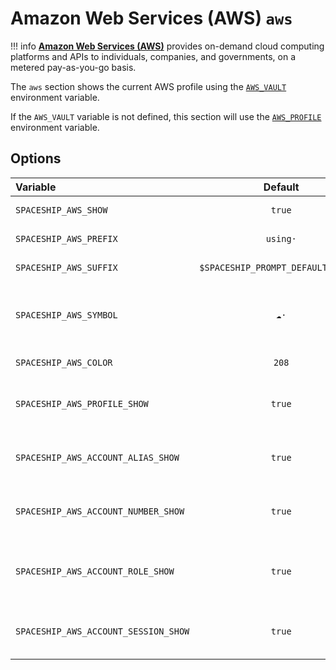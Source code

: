 # Amazon Web Services (AWS) `aws`

!!! info
[**Amazon Web Services (AWS)**](https://aws.amazon.com) provides on-demand cloud computing platforms and APIs to individuals, companies, and governments, on a metered pay-as-you-go basis.

The `aws` section shows the current AWS profile using the [`AWS_VAULT`](https://github.com/99designs/aws-vault) environment variable.

If the `AWS_VAULT` variable is not defined, this section will use the [`AWS_PROFILE`](http://docs.aws.amazon.com/cli/latest/userguide/cli-multiple-profiles.html) environment variable.

## Options

| Variable                             |              Default               | Meaning                             |
| :----------------------------------- | :--------------------------------: | ----------------------------------- |
| `SPACESHIP_AWS_SHOW`                 |               `true`               | Show section                        |
| `SPACESHIP_AWS_PREFIX`               |              `using·`              | Section's prefix                    |
| `SPACESHIP_AWS_SUFFIX`               | `$SPACESHIP_PROMPT_DEFAULT_SUFFIX` | Section's suffix                    |
| `SPACESHIP_AWS_SYMBOL`               |               `☁️·`                 | Symbol displayed before the section |
| `SPACESHIP_AWS_COLOR`                |               `208`                | Section's color                     |
| `SPACESHIP_AWS_PROFILE_SHOW`         |               `true`               | Show current set Profile            |
| `SPACESHIP_AWS_ACCOUNT_ALIAS_SHOW`   |               `true`               | Show current account alias          |
| `SPACESHIP_AWS_ACCOUNT_NUMBER_SHOW`  |               `true`               | Show current account number         |
| `SPACESHIP_AWS_ACCOUNT_ROLE_SHOW`    |               `true`               | Show current role being used        |
| `SPACESHIP_AWS_ACCOUNT_SESSION_SHOW` |               `true`               | Show current session name           |
